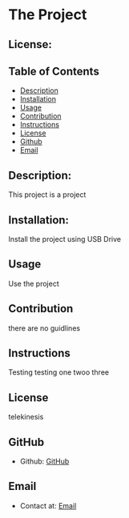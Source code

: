 # The Project
## License:

## Table of Contents
- [Description](#Description)
- [Installation](#Installation)
- [Usage](#Usage)
- [Contribution](#Contribution)
- [Instructions](#Instructions)
- [License](#License)
- [Github](#Github)
- [Email](#Email)  

## Description:
This project is a project
## Installation:
Install the project using USB Drive
## Usage
Use the project
## Contribution
there are no guidlines
## Instructions
Testing testing one twoo three
## License
telekinesis
## GitHub
- Github: [GitHub](https://github.com/githubbybubby)
## Email
- Contact at: [Email](mailto:theproject@gmail.com)

